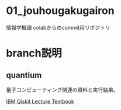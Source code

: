 # 01_jouhougakugairon
情報学概論
colabからのcommit用リポジトリ

# branch説明
## quantium
量子コンピューティング関連の資料と実行結果。

[IBM Qiskit Lecture Textbook](https://qiskit.org/learn)



